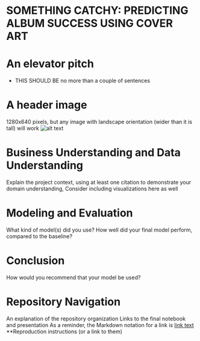 # SOMETHING CATCHY: PREDICTING ALBUM SUCCESS USING COVER ART


# An elevator pitch
- THIS SHOULD BE no more than a couple of sentences


# A header image
1280x640 pixels, but any image with landscape orientation (wider than it is tall) will work
![alt text](path/to/image.png)


# Business Understanding and Data Understanding
Explain the project context, using at least one citation to demonstrate your domain understanding, Consider including visualizations here as well

# Modeling and Evaluation
What kind of model(s) did you use?
How well did your final model perform, compared to the baseline?

# Conclusion
How would you recommend that your model be used?

# Repository Navigation
An explanation of the repository organization
Links to the final notebook and presentation
As a reminder, the Markdown notation for a link is 
[link text](/path/to/file)
**Reproduction instructions (or a link to them)
